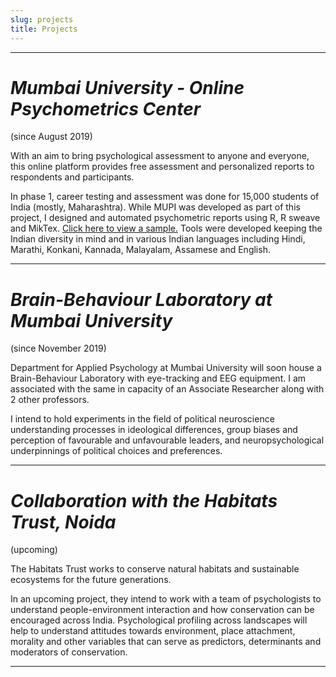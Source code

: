```yaml
---
slug: projects
title: Projects
---
```

----------------------------------------------------------------------------------------

# _Mumbai University - Online Psychometrics Center_ 
(since August 2019)

With an aim to bring psychological assessment to anyone and everyone, this online platform provides free assessment and personalized reports to respondents and participants. 

In phase 1, career testing and assessment was done for 15,000 students of India (mostly, Maharashtra). While MUPI was developed as part of this project, I designed and automated psychometric reports using R, R sweave and MikTex. [Click here to view a sample.](https://drive.google.com/file/d/1_jZBikLBI0VtbaQaAOwLwBkT59TgrmJI/view?usp=sharing) Tools were developed keeping the Indian diversity in mind and in various Indian languages including Hindi, Marathi, Konkani, Kannada, Malayalam, Assamese and English. 


----------------------------------------------------------------------------------------

# _Brain-Behaviour Laboratory at Mumbai University_ 
(since November 2019)

Department for Applied Psychology at Mumbai University will soon house a Brain-Behaviour Laboratory with eye-tracking and EEG equipment. I am associated with the same in capacity of an Associate Researcher along with 2 other professors. 

I intend to hold experiments in the field of political neuroscience understanding processes in ideological differences, group biases and perception of favourable and unfavourable leaders, and neuropsychological underpinnings of political choices and preferences.

-----------------------------------------------------------------------------------------


# _Collaboration with the Habitats Trust, Noida_ 
(upcoming)

The Habitats Trust works to conserve natural habitats and sustainable ecosystems for the future generations. 

In an upcoming project, they intend to work with a team of psychologists to understand people-environment interaction and how conservation can be encouraged across India. Psychological profiling across landscapes will help to understand attitudes towards environment, place attachment, morality and other variables that can serve as predictors, determinants and moderators of conservation.

----------------------------------------------------------------------------------------
